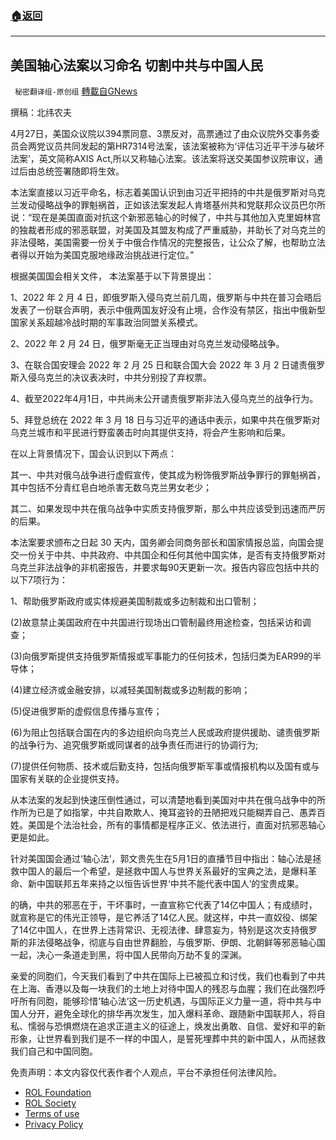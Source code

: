 ###  [:house:返回](README.md)
---


## 美国轴心法案以习命名 切割中共与中国人民
` 秘密翻译组-原创组` [轉載自GNews](https://gnews.org/zh-hans/2475321/)

撰稿：北纬农夫
 
4月27日，美国众议院以394票同意、3票反对，高票通过了由众议院外交事务委员会两党议员共同发起的第HR7314号法案，该法案被称为‘评估习近平干涉与破坏法案’，英文简称AXIS Act,所以又称轴心法案。该法案将送交美国参议院审议，通过后由总统签署随即将生效。
 
本法案直接以习近平命名，标志着美国认识到由习近平把持的中共是俄罗斯对乌克兰发动侵略战争的罪魁祸首，正如该法案发起人肯塔基州共和党联邦众议员巴尔所说：“现在是美国直面对抗这个新邪恶轴心的时候了，中共与其他加入克里姆林宫的独裁者形成的邪恶联盟，对美国及其盟友构成了严重威胁，并助长了对乌克兰的非法侵略，美国需要一份关于中俄合作情况的完整报告，让公众了解，也帮助立法者得以开始为美国克服地缘政治挑战进行定位。”
 
根据美国国会相关文件， 本法案基于以下背景提出：
 
1、2022 年 2 月 4 日，即俄罗斯入侵乌克兰前几周，俄罗斯与中共在普习会晤后发表了一份联合声明，表示中俄两国友好没有止境，合作没有禁区，指出中俄新型国家关系超越冷战时期的军事政治同盟关系模式。
 
2、2022 年 2 月 24 日，俄罗斯毫无正当理由对乌克兰发动侵略战争。
 
3、在联合国安理会 2022 年 2 月 25 日和联合国大会 2022 年 3 月 2 日谴责俄罗斯入侵乌克兰的决议表决时，中共分别投了弃权票。
 
4、截至2022年4月1日，中共尚未公开谴责俄罗斯非法入侵乌克兰的战争行为。
 
5、拜登总统在 2022 年 3 月 18 日与习近平的通话中表示，如果中共在俄罗斯对乌克兰城市和平民进行野蛮袭击时向其提供支持，将会产生影响和后果。
 
在以上背景情况下，国会认识到以下两点：
 
其一、中共对俄乌战争进行虚假宣传，使其成为粉饰俄罗斯战争罪行的罪魁祸首，其中包括不分青红皂白地杀害无数乌克兰男女老少；
 
其二、如果发现中共在俄乌战争中实质支持俄罗斯，那么中共应该受到迅速而严厉的后果。
 
本法案要求颁布之日起 30 天内，国务卿会同商务部长和国家情报总监，向国会提交一份关于中共、中共政府、中共国企和任何其他中国实体，是否有支持俄罗斯对乌克兰非法战争的非机密报告，并要求每90天更新一次。报告内容应包括中共的以下7项行为：
 
1、帮助俄罗斯政府或实体规避美国制裁或多边制裁和出口管制；
 
(2)故意禁止美国政府在中共国进行现场出口管制最终用途检查，包括采访和调查；
 
(3)向俄罗斯提供支持俄罗斯情报或军事能力的任何技术，包括归类为EAR99的半导体；
 
(4)建立经济或金融安排，以减轻美国制裁或多边制裁的影响；
 
(5)促进俄罗斯的虚假信息传播与宣传；
 
(6)为阻止包括联合国在内的多边组织向乌克兰人民或政府提供援助、谴责俄罗斯的战争行为、追究俄罗斯或同谋者的战争责任而进行的协调行为;
 
(7)提供任何物质、技术或后勤支持，包括向俄罗斯军事或情报机构以及国有或与国家有关联的企业提供支持。
 
从本法案的发起到快速压倒性通过，可以清楚地看到美国对中共在俄乌战争中的所作所为已是了如指掌，中共自欺欺人、掩耳盗铃的丑陋把戏只能糊弄自己、愚弄百姓。美国是个法治社会，所有的事情都是程序正义、依法进行，直面对抗邪恶轴心更是如此。
 
针对美国国会通过‘轴心法’，郭文贵先生在5月1日的直播节目中指出：轴心法是拯救中国人的最后一个希望，是拯救中国人与世界关系最好的宝典之法，是爆料革命、新中国联邦五年来持之以恒告诉世界‘中共不能代表中国人’的宝贵成果。
 
的确，中共的邪恶在于，干坏事时，一直宣称它代表了14亿中国人；有成绩时，就宣称是它的伟光正领导，是它养活了14亿人民。就这样，中共一直奴役、绑架了14亿中国人，在世界上违背常识、无视法律、肆意妄为，特别是这次支持俄罗斯的非法侵略战争，彻底与自由世界翻脸，与俄罗斯、伊朗、北朝鲜等邪恶轴心国一起，决心一条道走到黑，将中国人民带向万劫不复的深渊。
 
亲爱的同胞们，今天我们看到了中共在国际上已被孤立和讨伐，我们也看到了中共在上海、香港以及每一块我们的土地上对待中国人的残忍与血腥；我们在此强烈呼吁所有同胞，能够珍惜‘轴心法’这一历史机遇，与国际正义力量一道，将中共与中国人分开，避免全球化的排华再次发生，加入爆料革命、跟随新中国联邦人，将自私、懦弱与恐惧燃烧在追求正道主义的征途上，焕发出勇敢、自信、爱好和平的新形象，让世界看到我们是不一样的中国人，是誓死埋葬中共的新中国人，从而拯救我们自己和中国同胞。

免责声明：本文内容仅代表作者个人观点，平台不承担任何法律风险。
  
- [ROL Foundation](https://rolfoundation.org/)
- [ROL Society](https://rolsociety.org/)
- [Terms of use](https://gnews.org/terms-of-use-3/)
- [Privacy Policy](https://gnews.org/privacy-policy/)
